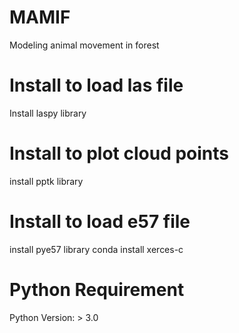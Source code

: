 # MAMIF
Modeling animal movement in forest

# Install to load las file
Install laspy library

# Install to plot cloud points
install pptk library

# Install to load e57 file
install pye57 library
conda install xerces-c

# Python Requirement
Python Version: > 3.0
